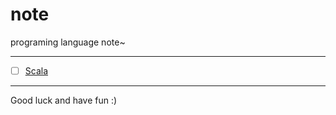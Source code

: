 # note
programing language note~

---
- [ ] [Scala](https://github.com/Paul-Lin/note/tree/master/scala)

---
Good luck and have fun :)
